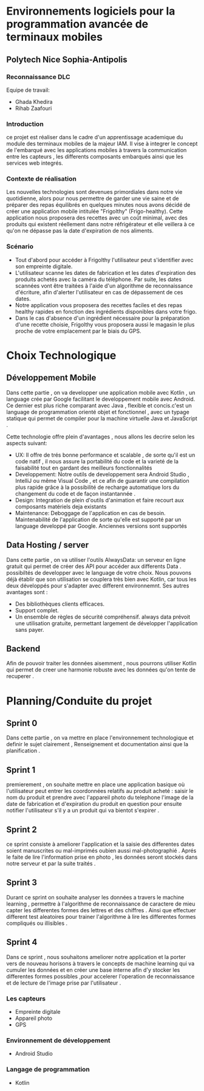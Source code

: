 # Environnements logiciels pour la programmation avancée de terminaux mobiles

## Polytech Nice Sophia-Antipolis


### Reconnaissance DLC
Equipe de travail:
* Ghada Khedira
* Rihab Zaafouri

### Introduction
ce projet est réaliser dans le cadre d'un apprentissage academique du module des terminaux mobiles de la majeur IAM. Il vise à integrer le concept de l'embarqué avec les applications mobiles à travers la communication entre les capteurs , les differents composants embarqués ainsi que les services web integrés.

### Contexte de réalisation
Les nouvelles technologies sont devenues primordiales dans notre vie quotidienne, alors pour nous permettre de garder une vie saine et de préparer des repas équilibrés en quelques minutes nous avons décidé de créer une application mobile intitulée "Frigolthy" (Frigo-healthy). 
Cette application nous proposera des recettes avec un coût minimal, avec des produits qui existent réellement dans notre réfrigérateur et elle veillera à ce qu'on ne dépasse pas la date d'expiration de nos aliments.

### Scénario
*  Tout d'abord pour accéder à Frigolthy l'utilisateur peut s'identifier avec son empreinte digitale.
*  L'utilisateur scanne les dates de fabrication et les dates d'expiration des produits achetés avec la caméra du téléphone. Par suite, les dates scannées vont être traitées à l'aide d'un algorithme de reconnaissance d'écriture, afin d'alerter l'utilisateur en cas de dépassement de ces dates.
*  Notre application vous proposera des recettes faciles et des repas healthy rapides en fonction des ingrédients disponibles dans votre frigo.
* Dans le cas d'absence d'un ingrédient nécessaire pour la préparation d'une recette choisie, Frigolthy vous proposera aussi le magasin le plus proche de votre emplacement par le biais du GPS.

# Choix Technologique 

## Développement Mobile
Dans cette partie , on va developper une application mobile avec Kotlin , un language crée par Google facilitant le developpement mobile avec Android. Ce dernier est  plus riche comparant avec Java , flexible et concis.c'est un language de programmation orienté objet et fonctionnel , avec un typage statique qui permet de compiler pour la machine virtuelle Java et JavaScript . 

Cette technologie offre plein d'avantages , nous allons les decrire selon les aspects suivant:

* UX: Il offre de trés bonne performance et scalable , de sorte qu'il est un code natif , il nous assure la portabilité du code et la varieté de la faisabilité tout en gardant des meilleurs fonctionnalités 
* Developpement: Notre outils de developpement sera Android Studio , IntelliJ ou même Visual Code , et ce  afin de guarantir une compilation plus rapide grâce à la possibilité de recharge automatique lors du changement du code et de façon instantannée . 
* Design: Integration de plein d'outils d'animation et faire recourt aux composants matériels deja existants
* Maintenance: Deboggage de l'application en cas de besoin. Maintenabilité de l'application de sorte qu'elle est supporté par un language developpé par Google. Anciennes versions sont supportés

## Data Hosting / server
Dans cette partie , on va utiliser l'outils AlwaysData: un serveur en ligne gratuit qui permet de créer des API pour accéder aux differents Data . possibiltés de developper avec le language de votre choix.
Nous pouvons déjà établir que son utilisation se couplera très bien avec Kotlin, car tous les deux développés pour s'adapter avec different environnemnt. Ses autres avantages sont :
* Des bibliothèques clients efficaces.
* Support complet.
* Un ensemble de règles de sécurité compréhensif.
always data prévoit une utilisation gratuite, permettant largement de développer l'application sans payer. 

## Backend 
Afin de pouvoir traiter les données aisemment , nous pourrons utiliser Kotlin qui permet de creer une harmonie robuste avec les données qu'on tente de recuperer .

# Planning/Conduite du projet

## Sprint 0
Dans cette partie , on va mettre en place l'environnement technologique et definir le sujet clairement , Renseignement et documentation ainsi que la planification . 
## Sprint 1
premierement , on souhaite mettre en place une application basique où l'utilisateur peut entrer les coordonnées relatifs au produit acheté : saisir le nom du produit et prendre avec l'appareil photo du telephone l'image de la date de fabrication et d'expiration du produit en question pour ensuite notifier l'utilisateur s'il y a un produit qui va bientot s'expirer .
## Sprint 2
ce sprint consiste à ameliorer l'application et la saisie des differentes dates soient manuscrites ou mal-imprimés oubien aussi mal-photographié . Aprés le faite de lire l'information prise en photo , les données seront stockés dans notre serveur et par la suite traités .
## Sprint 3
Durant ce sprint on souhaite analyser les données a travers le machine learning , permettre à l'algorithme de reconnaissance de caractere de mieu capter les differentes formes des lettres et des chiffres . Ainsi que effectuer different test aleatoires pour trainer l'algorithme à lire les differentes formes compliqués ou illisibles .
## Sprint 4
Dans ce sprint , nous souhaitons ameliorer notre application et la porter vers de nouveau horisons à travers le concepts de machine learning qui va cumuler les données et en créer une base interne afin d'y stocker les differentes formes possibles ,pour accelerer l'operation de reconnaissance et de lecture de l'image prise par l'utilisateur .

### Les capteurs
* Empreinte digitale
* Appareil photo
* GPS
### Environnement de développement
* Android Studio
### Langage de programmation
* Kotlin

